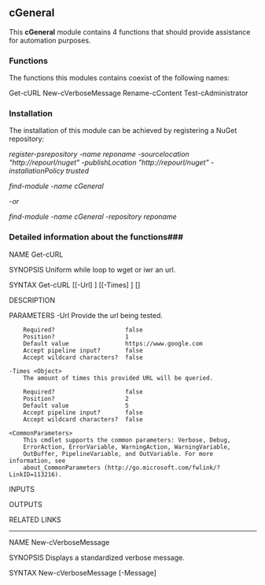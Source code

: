 ## cGeneral ##
This **cGeneral** module contains 4 functions that should provide assistance for automation purposes.

### Functions ###
The functions this modules contains coexist of the following names:

Get-cURL
New-cVerboseMessage
Rename-cContent
Test-cAdministrator



### Installation ###
The installation of this module can be achieved by registering a NuGet repository:

*register-psrepository -name reponame -sourcelocation "http://repourl/nuget" -publishLocation "http://repourl/nuget" -installationPolicy trusted*

*find-module -name cGeneral*

*-or*

*find-module -name cGeneral -repository reponame*


### Detailed information about the functions###

NAME
    Get-cURL
    
SYNOPSIS
    Uniform while loop to wget or iwr an url.
    
    
SYNTAX
    Get-cURL [[-Url] <Object>] [[-Times] <Object>] [<CommonParameters>]
    
    
DESCRIPTION
    

PARAMETERS
    -Url <Object>
        Provide the url being tested.
        
        Required?                    false
        Position?                    1
        Default value                https://www.google.com
        Accept pipeline input?       false
        Accept wildcard characters?  false
        
    -Times <Object>
        The amount of times this provided URL will be queried.
        
        Required?                    false
        Position?                    2
        Default value                5
        Accept pipeline input?       false
        Accept wildcard characters?  false
        
    <CommonParameters>
        This cmdlet supports the common parameters: Verbose, Debug,
        ErrorAction, ErrorVariable, WarningAction, WarningVariable,
        OutBuffer, PipelineVariable, and OutVariable. For more information, see 
        about_CommonParameters (http://go.microsoft.com/fwlink/?LinkID=113216). 
    
INPUTS
    
OUTPUTS
    
    
RELATED LINKS

---

NAME
    New-cVerboseMessage
    
SYNOPSIS
    Displays a standardized verbose message.
    
    
SYNTAX
    New-cVerboseMessage [-Message] <Object> [<CommonParameters>]
    
    
DESCRIPTION
    

PARAMETERS
    -Message <Object>
        String containing the key of the localized message.
        
        Required?                    true
        Position?                    1
        Default value                
        Accept pipeline input?       false
        Accept wildcard characters?  false
        
    <CommonParameters>
        This cmdlet supports the common parameters: Verbose, Debug,
        ErrorAction, ErrorVariable, WarningAction, WarningVariable,
        OutBuffer, PipelineVariable, and OutVariable. For more information, see 
        about_CommonParameters (http://go.microsoft.com/fwlink/?LinkID=113216). 
    
INPUTS
    
OUTPUTS
    System.String
    
    
    
RELATED LINKS

---

NAME
    Rename-cContent
    
SYNOPSIS
    Replace content string within a file
    
    
SYNTAX
    Rename-cContent [[-Path] <String>] [[-FindString] <String>] [[-ReplaceString] <String>] [<CommonParameters>]
    
    
DESCRIPTION
    This function will query the specified path and replace the findstring with a value of the replacestring
    

PARAMETERS
    -Path <String>
        
        Required?                    false
        Position?                    1
        Default value                D:\jko\_Jobs
        Accept pipeline input?       false
        Accept wildcard characters?  false
        
    -FindString <String>
        
        Required?                    false
        Position?                    2
        Default value                
        Accept pipeline input?       false
        Accept wildcard characters?  false
        
    -ReplaceString <String>
        
        Required?                    false
        Position?                    3
        Default value                
        Accept pipeline input?       false
        Accept wildcard characters?  false
        
    <CommonParameters>
        This cmdlet supports the common parameters: Verbose, Debug,
        ErrorAction, ErrorVariable, WarningAction, WarningVariable,
        OutBuffer, PipelineVariable, and OutVariable. For more information, see 
        about_CommonParameters (http://go.microsoft.com/fwlink/?LinkID=113216). 
    
INPUTS
    
OUTPUTS
    
NOTES
    
    
        General notes
    
    -------------------------- EXAMPLE 1 --------------------------
    
    PS C:\>Replace-Content -Path "D:\jko\_Jobs" -FindString "mx.internal.asp4all.nl" -ReplaceString 
    "smarthost-asd2.solvinity.net"
    
    
    
    
    
    
    
RELATED LINKS

---

NAME
    Test-cAdministrator
    
SYNOPSIS
    This function will provide a value $true or $false depending if the process is running elevated or not
    
    
SYNTAX
    Test-cAdministrator [<CommonParameters>]
    
    
DESCRIPTION
    

PARAMETERS
    <CommonParameters>
        This cmdlet supports the common parameters: Verbose, Debug,
        ErrorAction, ErrorVariable, WarningAction, WarningVariable,
        OutBuffer, PipelineVariable, and OutVariable. For more information, see 
        about_CommonParameters (http://go.microsoft.com/fwlink/?LinkID=113216). 
    
INPUTS
    None
    
    
OUTPUTS
    $true or $false
    
    
    -------------------------- EXAMPLE 1 --------------------------
    
    PS C:\>Test-cAdministrator True
    
    
    
    
    
    
    -------------------------- EXAMPLE 2 --------------------------
    
    PS C:\>Test-cAdministrator False
    
    
    
    
    
    
    
RELATED LINKS

---



### Detailed folder structure###
+---build
+---cGeneral
|   +---Private
|   \---Public
\---Tests
    +---integration
    \---unit


### Contributing ###
*Koopman & Co Engineering*

### Links ###
**[Git cGeneral Repo](git@github.com:koopmanj/cGeneral.git)**
